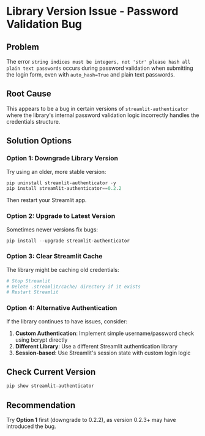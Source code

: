 # Library Version Issue - Password Validation Bug

## Problem

The error `string indices must be integers, not 'str' please hash all plain text passwords` occurs during password validation when submitting the login form, even with `auto_hash=True` and plain text passwords.

## Root Cause

This appears to be a bug in certain versions of `streamlit-authenticator` where the library's internal password validation logic incorrectly handles the credentials structure.

## Solution Options

### Option 1: Downgrade Library Version

Try using an older, more stable version:

```powershell
pip uninstall streamlit-authenticator -y
pip install streamlit-authenticator==0.2.2
```

Then restart your Streamlit app.

### Option 2: Upgrade to Latest Version

Sometimes newer versions fix bugs:

```powershell
pip install --upgrade streamlit-authenticator
```

### Option 3: Clear Streamlit Cache

The library might be caching old credentials:

```powershell
# Stop Streamlit
# Delete .streamlit/cache/ directory if it exists
# Restart Streamlit
```

### Option 4: Alternative Authentication

If the library continues to have issues, consider:

1. **Custom Authentication**: Implement simple username/password check using bcrypt directly
2. **Different Library**: Use a different Streamlit authentication library
3. **Session-based**: Use Streamlit's session state with custom login logic

## Check Current Version

```powershell
pip show streamlit-authenticator
```

## Recommendation

Try **Option 1** first (downgrade to 0.2.2), as version 0.2.3+ may have introduced the bug.


